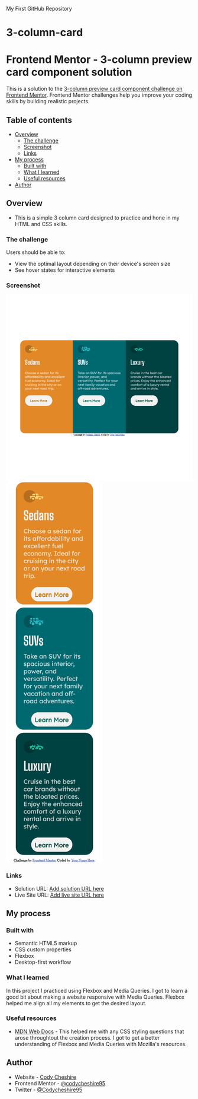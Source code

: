 My First GitHub Repository
# 3-column-card
# Frontend Mentor - 3-column preview card component solution

This is a solution to the [3-column preview card component challenge on Frontend Mentor](https://www.frontendmentor.io/challenges/3column-preview-card-component-pH92eAR2-). Frontend Mentor challenges help you improve your coding skills by building realistic projects. 

## Table of contents

- [Overview](#overview)
  - [The challenge](#the-challenge)
  - [Screenshot](#screenshot)
  - [Links](#links)
- [My process](#my-process)
  - [Built with](#built-with)
  - [What I learned](#what-i-learned)
  - [Useful resources](#useful-resources)
- [Author](#author)

## Overview
- This is a simple 3 column card designed to practice and hone in my HTML and CSS skills.
### The challenge

Users should be able to:

- View the optimal layout depending on their device's screen size
- See hover states for interactive elements

### Screenshot
![desktop screenshot](https://github.com/codycheshire95/3-column-card/blob/main/screenshot.png)
![mobile screenshot](https://github.com/codycheshire95/3-column-card/blob/main/mobile-screenshot.png)

### Links

- Solution URL: [Add solution URL here](https://your-solution-url.com)
- Live Site URL: [Add live site URL here](https://your-live-site-url.com)

## My process

### Built with

- Semantic HTML5 markup
- CSS custom properties
- Flexbox
- Desktop-first workflow

### What I learned

In this project I practiced using Flexbox and Media Queries. I got to learn a good bit about making a website responsive with Media Queries. Flexbox helped me align all my elements to get the desired layout.

### Useful resources

- [MDN Web Docs](https://developer.mozilla.org/en-US/docs/Web/CSS) - This helped me with any CSS styling questions that arose throughtout the creation process. I got to get a better understanding of Flexbox and Media Queries with Mozilla's resources.

## Author

- Website - [Cody Cheshire](https://www.your-site.com)
- Frontend Mentor - [@codycheshire95](https://www.frontendmentor.io/profile/codycheshire95)
- Twitter - [@Codycheshire95](https://twitter.com/Codycheshire95)
